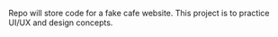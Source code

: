 Repo will store code for a fake cafe website. This project is to practice UI/UX and design concepts.